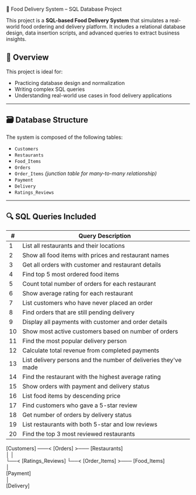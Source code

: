 🍔 Food Delivery System – SQL Database Project

This project is a **SQL-based Food Delivery System** that simulates a real-world food ordering and delivery platform. It includes a relational database design, data insertion scripts, and advanced queries to extract business insights.

## 📌 Overview

This project is ideal for:
- Practicing database design and normalization
- Writing complex SQL queries
- Understanding real-world use cases in food delivery applications

---

## 🗃️ Database Structure

The system is composed of the following tables:

- `Customers`
- `Restaurants`
- `Food_Items`
- `Orders`
- `Order_Items` *(junction table for many-to-many relationship)*
- `Payment`
- `Delivery`
- `Ratings_Reviews`

---

## 🔍 SQL Queries Included

| #  | Query Description |
|----|-------------------|
| 1  | List all restaurants and their locations |
| 2  | Show all food items with prices and restaurant names |
| 3  | Get all orders with customer and restaurant details |
| 4  | Find top 5 most ordered food items |
| 5  | Count total number of orders for each restaurant |
| 6  | Show average rating for each restaurant |
| 7  | List customers who have never placed an order |
| 8  | Find orders that are still pending delivery |
| 9  | Display all payments with customer and order details |
| 10 | Show most active customers based on number of orders |
| 11 | Find the most popular delivery person |
| 12 | Calculate total revenue from completed payments |
| 13 | List delivery persons and the number of deliveries they've made |
| 14 | Find the restaurant with the highest average rating |
| 15 | Show orders with payment and delivery status |
| 16 | List food items by descending price |
| 17 | Find customers who gave a 5-star review |
| 18 | Get number of orders by delivery status |
| 19 | List restaurants with both 5-star and low reviews |
| 20 | Find the top 3 most reviewed restaurants |



[Customers] ───< [Orders] >─── [Restaurants]  
     │                    │  
     └──< [Ratings_Reviews]   └──< [Order_Items] >─── [Food_Items]  
                                        │  
                                 [Payment]  
                                        │  
                                   [Delivery]

